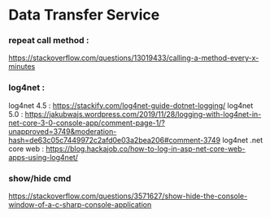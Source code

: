 # Data Transfer Service

### repeat call method : 
https://stackoverflow.com/questions/13019433/calling-a-method-every-x-minutes


### log4net : 
  log4net 4.5 : https://stackify.com/log4net-guide-dotnet-logging/
  log4net 5.0 : https://jakubwajs.wordpress.com/2019/11/28/logging-with-log4net-in-net-core-3-0-console-app/comment-page-1/?unapproved=3749&moderation-hash=de63c05c7449972c2afd0e03a2bea206#comment-3749
  log4net .net core web : https://blog.hackajob.co/how-to-log-in-asp-net-core-web-apps-using-log4net/


### show/hide cmd  
https://stackoverflow.com/questions/3571627/show-hide-the-console-window-of-a-c-sharp-console-application 
